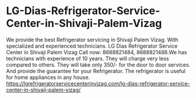 # LG-Dias-Refrigerator-Service-Center-in-Shivaji-Palem-Vizag
We provide the best Refrigerator servicing in Shivaji Palem Vizag. With specialized and experienced technicians. LG Dias Refrigerator Service Center in Shivaji Palem Vizag Call now: 8688821484, 8688821488.We has technicians with experience of 10 years. They will charge very less compared to others. They will take only 350/- for the door to door services. And provide the guarantee for your Refrigerator. The refrigerator is useful for home appliances in any house.   https://lgrefrigeratorservicecenterinvizag.com/lg-dias-refrigerator-service-center-in-shivaji-palem-vizag/

